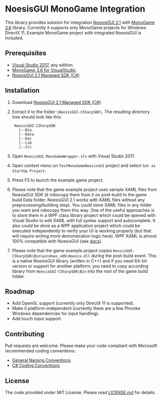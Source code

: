 NoesisGUI MonoGame Integration
=============
This library provides solution for integration [NoesisGUI 2.1](http://noesisengine.com) with [MonoGame 3.6](http://monogame.net) library.
Currently it supports only MonoGame projects for Windows DirectX 11.
Example MonoGame project with integrated NoesisGUI is included.

Prerequisites
-----
* [Visual Studio 2017](https://www.visualstudio.com/), any edition.
* [MonoGame 3.6 for VisualStudio](http://monogame.net).
* [NoesisGUI 2.1 Managed SDK (C#)](http://www.noesisengine.com/developers/downloads.php)

Installation
-----
1. Download [NoesisGUI 2.1 Managed SDK (C#)](http://www.noesisengine.com/developers/downloads.php).
2. Extract it to the folder `\NoesisGUI-CSharpSDK\`. The resulting directory tree should look like this:
        
        NoesisGUI-CSharpSDK
          |--Bin
          |--Data
          |--Doc
          |--Lib
          |--Src
        
3. Open `NoesisGUI.MonoGameWrapper.sln` with Visual Studio 2017.
4. Open context menu on `TestMonoGameNoesisGUI` project and select `Set as StartUp Project`.
5. Press F5 to launch the example game project.
6. Please note that the game example project uses sample XAML files from NoesisGUI SDK (it robocopy them from it on post-build to the game build Data folder. NoesisGUI 2.1 works with XAML files without any preprocessing/building step). You could store XAML files in any folder you want and robocopy them this way. One of the useful approaches is to store them in a WPF class library project which could be opened with Visual Studio to edit XAML with full syntax support and autocomplete. It also could be done as a WPF application project which could be executed independently to verify your UI is working properly (but that will require writing more demonstration logic here). WPF XAML is almost 100% compatible with NoesisGUI (see [docs](http://noesisengine.com/docs)).
7. Please note that the game example project copies `NoesisGUI-CSharpSDK\Bin\windows_x86\Noesis.dll` during the post-build event. This is a native NoesisGUI library (written in C++) and if you need 64-bit version or support for another platform, you need to copy according library from `NoesisGUI-CSharpSDK\Bin` into the root of the game build folder.

Roadmap
-----
* Add OpenGL support (currently only DirectX 11 is supported).
* Make it platform-independent (currently there are a few PInvoke Windows dependencies for input handling).
* Add touch input support.

Contributing
-----
Pull requests are welcome.
Please make your code compliant with Microsoft recommended coding conventions:
* [General Naming Conventions](https://msdn.microsoft.com/en-us/library/ms229045%28v=vs.110%29.aspx) 
* [C# Coding Conventions](https://msdn.microsoft.com/en-us/library/ff926074.aspx)

License
-----
The code provided under MIT License. Please read [LICENSE.md](LICENSE.md) for details.
